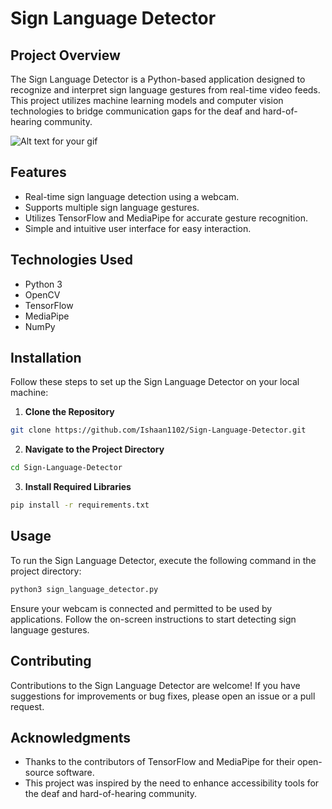 # Sign Language Detector

## Project Overview
The Sign Language Detector is a Python-based application designed to recognize and interpret sign language gestures from real-time video feeds. This project utilizes machine learning models and computer vision technologies to bridge communication gaps for the deaf and hard-of-hearing community.

![Alt text for your gif](/assets/demo.gif)


## Features
- Real-time sign language detection using a webcam.
- Supports multiple sign language gestures.
- Utilizes TensorFlow and MediaPipe for accurate gesture recognition.
- Simple and intuitive user interface for easy interaction.

## Technologies Used
- Python 3
- OpenCV
- TensorFlow
- MediaPipe
- NumPy

## Installation

Follow these steps to set up the Sign Language Detector on your local machine:

1. **Clone the Repository**

```bash
git clone https://github.com/Ishaan1102/Sign-Language-Detector.git
```

2. **Navigate to the Project Directory**

```bash
cd Sign-Language-Detector
```

3. **Install Required Libraries**

```bash
pip install -r requirements.txt
```
## Usage

To run the Sign Language Detector, execute the following command in the project directory:

```bash
python3 sign_language_detector.py
```

Ensure your webcam is connected and permitted to be used by applications. Follow the on-screen instructions to start detecting sign language gestures.

## Contributing

Contributions to the Sign Language Detector are welcome! If you have suggestions for improvements or bug fixes, please open an issue or a pull request.


## Acknowledgments

- Thanks to the contributors of TensorFlow and MediaPipe for their open-source software.
- This project was inspired by the need to enhance accessibility tools for the deaf and hard-of-hearing community.



